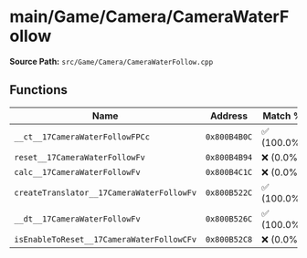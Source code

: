 # main/Game/Camera/CameraWaterFollow

**Source Path:** `src/Game/Camera/CameraWaterFollow.cpp`

## Functions

| Name | Address | Match % |
|------|---------|---------|
| `__ct__17CameraWaterFollowFPCc` | `0x800B4B0C` | :white_check_mark: (100.0%) |
| `reset__17CameraWaterFollowFv` | `0x800B4B94` | :x: (0.0%) |
| `calc__17CameraWaterFollowFv` | `0x800B4C1C` | :x: (0.0%) |
| `createTranslator__17CameraWaterFollowFv` | `0x800B522C` | :white_check_mark: (100.0%) |
| `__dt__17CameraWaterFollowFv` | `0x800B526C` | :white_check_mark: (100.0%) |
| `isEnableToReset__17CameraWaterFollowCFv` | `0x800B52C8` | :x: (0.0%) |